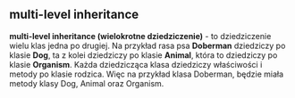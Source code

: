 ## multi-level inheritance

**multi-level inheritance (wielokrotne dziedziczenie)** - to dziedziczenie wielu klas jedna po drugiej.
Na przykład rasa psa **Doberman** dziedziczy po klasie **Dog**, ta z kolei dziedziczy po klasie **Animal**,
która to dziedziczy po klasie **Organism**. Każda dziedzicząca klasa dziedziczy właściwości i metody po klasie rodzica.
Więc na przykład klasa Doberman, będzie miała metody klasy Dog, Animal oraz Organism. 